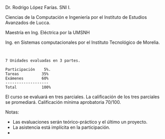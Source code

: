 Dr. Rodrigo López Farías. 
SNI I.

Ciencias de la Computación e Ingeniería por el Instituto de Estudios Avanzados de Lucca.

Maestría en Ing. Eléctrica por la UMSNH

Ing. en Sistemas computacionales por el Instituto Tecnológico de Morelia.


```


7 Unidades evaluadas en 3 partes.

Participación	 5%. 
Tareas			35%
Exámenes 		60%
-------------------
Total 			100%

```



El curso se evaluará en tres parciales.
La calificación de los tres parciales se promediará.
Calificación mínima aprobatoria 70/100.


Notas:

* Las evaluaciones serán teórico-práctico y el último un proyecto.
* La asistencia está implícita en la participación.
* 

















